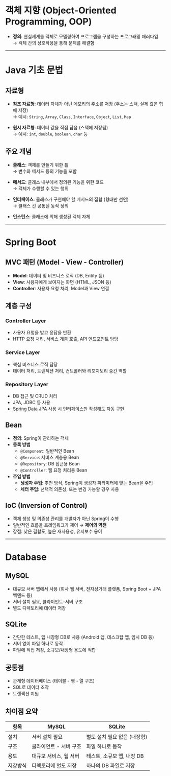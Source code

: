 # 객체 지향 (Object-Oriented Programming, OOP)

- **정의**: 현실세계를 객체로 모델링하여 프로그램을 구성하는 프로그래밍 패러다임  
  → 객체 간의 상호작용을 통해 문제를 해결함

---

# Java 기초 문법

## 자료형
- **참조 자료형**: 데이터 자체가 아닌 메모리의 주소를 저장 (주소는 스택, 실제 값은 힙에 저장)  
  → 예시: `String`, `Array`, `Class`, `Interface`, `Object`, `List`, `Map`

- **원시 자료형**: 데이터 값을 직접 담음 (스택에 저장됨)  
  → 예시: `int`, `double`, `boolean`, `char` 등

## 주요 개념
- **클래스**: 객체를 만들기 위한 틀  
  → 변수와 메서드 등의 기능을 포함

- **메서드**: 클래스 내부에서 정의된 기능을 위한 코드  
  → 객체가 수행할 수 있는 행위

- **인터페이스**: 클래스가 구현해야 할 메서드의 집합 (형태만 선언)  
  → 클래스 간 공통된 동작 정의

- **인스턴스**: 클래스에 의해 생성된 객체 자체

---

# Spring Boot

## MVC 패턴 (Model - View - Controller)
- **Model**: 데이터 및 비즈니스 로직 (DB, Entity 등)
- **View**: 사용자에게 보여지는 화면 (HTML, JSON 등)
- **Controller**: 사용자 요청 처리, Model과 View 연결

## 계층 구성

### Controller Layer
- 사용자 요청을 받고 응답을 반환
- HTTP 요청 처리, 서비스 계층 호출, API 엔드포인트 담당

### Service Layer
- 핵심 비즈니스 로직 담당
- 데이터 처리, 트랜잭션 처리, 컨트롤러와 리포지토리 중간 역할

### Repository Layer
- DB 접근 및 CRUD 처리
- JPA, JDBC 등 사용
- Spring Data JPA 사용 시 인터페이스만 작성해도 자동 구현

## Bean
- **정의**: Spring이 관리하는 객체
- **등록 방법**
  - `@Component`: 일반적인 Bean
  - `@Service`: 서비스 계층용 Bean
  - `@Repository`: DB 접근용 Bean
  - `@Controller`: 웹 요청 처리용 Bean
- **주입 방법**
  - **생성자 주입**: 추천 방식, Spring이 생성자 파라미터에 맞는 Bean을 주입
  - **세터 주입**: 선택적 의존성, 또는 변경 가능할 경우 사용

## IoC (Inversion of Control)
- 객체 생성 및 의존성 관리를 개발자가 아닌 Spring이 수행
- 일반적인 흐름을 프레임워크가 제어 → **제어의 역전**
- 장점: 낮은 결합도, 높은 재사용성, 유지보수 용이

---

# Database

## MySQL
- 대규모 서버 앱에서 사용 (회사 웹 서버, 전자상거래 플랫폼, Spring Boot + JPA 백엔드 등)
- 서버 설치 필요, 클라이언트-서버 구조
- 별도 디렉토리에 데이터 저장

## SQLite
- 간단한 테스트, 앱 내장형 DB로 사용 (Android 앱, 데스크탑 앱, 임시 DB 등)
- 서버 없이 파일 하나로 동작
- 파일에 직접 저장, 소규모/내장형 용도에 적합

## 공통점
- 관계형 데이터베이스 (테이블 - 행 - 열 구조)
- SQL로 데이터 조작
- 트랜잭션 지원

## 차이점 요약

| 항목     | MySQL                        | SQLite                          |
|----------|------------------------------|----------------------------------|
| 설치     | 서버 설치 필요                | 별도 설치 필요 없음 (내장형)     |
| 구조     | 클라이언트 - 서버 구조       | 파일 하나로 동작                |
| 용도     | 대규모 서비스, 웹 서버       | 테스트, 소규모 앱, 내장 DB       |
| 저장방식 | 디렉토리에 별도 저장         | 하나의 DB 파일로 저장            |
